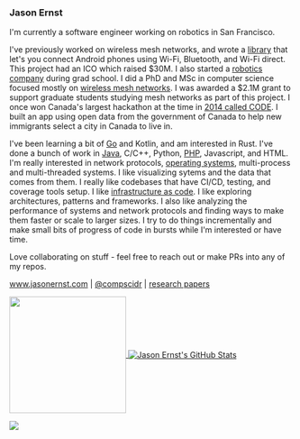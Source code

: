 ### Jason Ernst
I'm currently a software engineer working on robotics in San Francisco. 

I've previously worked on wireless mesh networks, and wrote a [library](https://www.youtube.com/playlist?list=PL1HQc9Sqe59hFi9VfWAT68su4nLdH2DOj) that let's you connect Android phones using Wi-Fi, Bluetooth, and Wi-Fi direct. This project had an ICO which raised $30M. I also started a 
[robotics company](https://www.youtube.com/watch?v=L40ilSO6tZU&list=PL1HQc9Sqe59hfpogQN5kNTqNuThDw2oZ_) during grad school. I did a PhD and MSc in computer science
focused mostly on [wireless mesh networks](https://jasonernst.com/research). I was awarded a $2.1M grant to support graduate students studying mesh networks as part of this project. I once won Canada's
largest hackathon at the time in [2014 called CODE](https://betakit.com/ontario-university-students-win-federal-governments-code-appathon/). I built an app using open data from the government of Canada to help new immigrants select a city in Canada to 
live in.

I've been learning a bit of [Go](https://github.com/compscidr/goblog) and Kotlin, and am interested in Rust. I've done a bunch of work in 
[Java](https://github.com/compscidr/awm-lib), C/C++, Python, [PHP](https://github.com/compscidr/awm-lib-server), Javascript, and HTML. I'm really interested in network protocols, [operating systems](https://github.com/compscidr/pos), multi-process and multi-threaded 
systems. I like visualizing sytems and the data that comes from them. I really like codebases that have CI/CD, testing, and coverage tools setup. 
I like [infrastructure as code](https://github.com/compscidr/iac). I like exploring architectures, patterns and frameworks. I also like 
analyzing the performance of systems and network protocols and finding ways to make them faster or scale to larger sizes. I try to do things incrementally and make small bits of progress of code in bursts while I'm interested or have time.

Love collaborating on stuff - feel free to reach out or make PRs into any of my repos.

<a href="https://www.jasonernst.com" title="Jason Ernst's website">www.jasonernst.com</a> | [@compscidr](https://twitter.com/compscidr/) | [research papers](https://scholar.google.com/citations?user=SbUmSEAAAAAJ&hl=en)

<a href="https://github.com/compscidr/compscidr" title="Jason Ernst's Top Programming Languages">
  <img align="center" src="https://github-readme-stats.vercel.app/api/top-langs/?username=compscidr&langs_count=10&title_color=ffffff&text_color=c9cacc&icon_color=2bbc8a&bg_color=1d1f21&layout=compact&exclude_repo=ns-3.18-icc-2014,ns-3.18-aina-2014,ns-3-9-ngwmn-2011,ns-3-9-ngwmn-2012" height="207px" />
</a>

<a href="https://github.com/compscidr/compscidr" title="Jason Ernst's GitHub Stats">
  <img align="center" src="https://github-readme-stats.vercel.app/api?username=compscidr&show_icons=true&line_height=27&count_private=true&title_color=ffffff&text_color=c9cacc&icon_color=2bbc8a&bg_color=1d1f21" alt="Jason Ernst's GitHub Stats" />
</a>

<!--
**compscidr/compscidr** is a ✨ _special_ ✨ repository because its `README.md` (this file) appears on your GitHub profile.

Here are some ideas to get you started:

- 🔭 I’m currently working on ...
- 🌱 I’m currently learning ...
- 👯 I’m looking to collaborate on ...
- 🤔 I’m looking for help with ...
- 💬 Ask me about ...
- 📫 How to reach me: ...
- 😄 Pronouns: ...
- ⚡ Fun fact: ...
-->
![](https://hit.yhype.me/github/profile?user_id=23049896)
